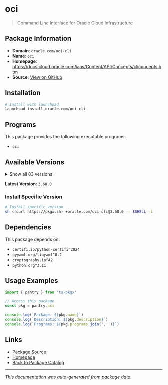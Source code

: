 # oci

> Command Line Interface for Oracle Cloud Infrastructure

## Package Information

- **Domain**: `oracle.com/oci-cli`
- **Name**: `oci`
- **Homepage**: https://docs.cloud.oracle.com/iaas/Content/API/Concepts/cliconcepts.htm
- **Source**: [View on GitHub](https://github.com/pkgxdev/pantry/tree/main/projects/oracle.com/oci-cli/package.yml)

## Installation

```bash
# Install with launchpad
launchpad install oracle.com/oci-cli
```

## Programs

This package provides the following executable programs:

- `oci`

## Available Versions

<details>
<summary>Show all 83 versions</summary>

- `3.68.0`, `3.67.0`, `3.66.2`, `3.66.1`, `3.66.0`
- `3.65.1`, `3.65.0`, `3.64.1`, `3.64.0`, `3.63.3`
- `3.63.2`, `3.63.0`, `3.62.2`, `3.62.1`, `3.62.0`
- `3.61.0`, `3.60.0`, `3.59.0`, `3.58.1`, `3.58.0`
- `3.57.0`, `3.56.1`, `3.56.0`, `3.55.0`, `3.54.6`
- `3.54.5`, `3.54.4`, `3.54.3`, `3.54.2`, `3.54.1`
- `3.54.0`, `3.53.0`, `3.52.1`, `3.52.0`, `3.51.9`
- `3.51.8`, `3.51.7`, `3.51.6`, `3.51.5`, `3.51.4`
- `3.51.3`, `3.51.2`, `3.51.1`, `3.51.0`, `3.50.3`
- `3.50.2`, `3.50.1`, `3.50.0`, `3.49.4`, `3.49.3`
- `3.49.2`, `3.49.1`, `3.49.0`, `3.48.3`, `3.48.2`
- `3.48.1`, `3.48.0`, `3.47.0`, `3.46.0`, `3.45.2`
- `3.45.1`, `3.45.0`, `3.44.4`, `3.44.3`, `3.44.2`
- `3.44.1`, `3.44.0`, `3.43.2`, `3.43.1`, `3.43.0`
- `3.42.0`, `3.41.0`, `3.40.3`, `3.40.2`, `3.40.1`
- `3.40.0`, `3.39.1`, `3.39.0`, `3.38.1`, `3.38.0`
- `3.37.14`, `3.37.13`, `3.37.12`

</details>

**Latest Version**: `3.68.0`

### Install Specific Version

```bash
# Install specific version
sh <(curl https://pkgx.sh) +oracle.com/oci-cli@3.68.0 -- $SHELL -i
```

## Dependencies

This package depends on:

- `certifi.io/python-certifi^2024`
- `pyyaml.org/libyaml^0.2`
- `cryptography.io^42`
- `python.org^3.11`

## Usage Examples

```typescript
import { pantry } from 'ts-pkgx'

// Access this package
const pkg = pantry.oci

console.log(`Package: ${pkg.name}`)
console.log(`Description: ${pkg.description}`)
console.log(`Programs: ${pkg.programs.join(', ')}`)
```

## Links

- [Package Source](https://github.com/pkgxdev/pantry/tree/main/projects/oracle.com/oci-cli/package.yml)
- [Homepage](https://docs.cloud.oracle.com/iaas/Content/API/Concepts/cliconcepts.htm)
- [Back to Package Catalog](../../../package-catalog.md)

---

*This documentation was auto-generated from package data.*
